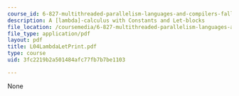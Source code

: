 ```yaml
---
course_id: 6-827-multithreaded-parallelism-languages-and-compilers-fall-2002
description: A [lambda]-calculus with Constants and Let-blocks
file_location: /coursemedia/6-827-multithreaded-parallelism-languages-and-compilers-fall-2002/3fc2219b2a501484afc77fb7b7be1103_L04LambdaLetPrint.pdf
file_type: application/pdf
layout: pdf
title: L04LambdaLetPrint.pdf
type: course
uid: 3fc2219b2a501484afc77fb7b7be1103

---
```

None